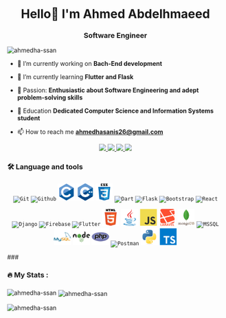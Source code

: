 <h1 align="center">Hello👋 I'm Ahmed Abdelhmaeed</h1>


<h3 align="center">Software Engineer</h3>
<p align="left"> <img src="https://komarev.com/ghpvc/?username=ahmedha-ssan&label=Profile%20views&color=0e75b6&style=flat" alt="ahmedha-ssan" /> </p>

- 🔭 I’m currently working on **Bach-End development**

- 🌱 I’m currently learning **Flutter and Flask**

- 🌱 Passion: **Enthusiastic about Software Engineering and adept problem-solving skills**

- 💬 Education **Dedicated Computer Science and Information Systems student**

- 📫 How to reach me **ahmedhasanis26@gmail.com**


<div align="center"> 
  <a href="mailto:ahmedhasanis26@gmail.com">
    <img src="https://img.shields.io/badge/Gmail-333333?style=for-the-badge&logo=gmail&logoColor=red" />
  </a>
  <a href="https://www.linkedin.com/in/ahmed-abdelhamid-8b493a269/" target="_blank">
    <img src="https://img.shields.io/badge/LinkedIn-0077B5?style=for-the-badge&logo=linkedin&logoColor=white" target="_blank" />
  </a>
  <a href="https://codeforces.com/profile/ahmeds7">
    <img src="https://img.shields.io/badge/Codeforces-445f9d?style=for-the-badge&logo=Codeforces&logoColor=white"/>
  </a>
  <a href="https://discord.gg/ahmedz7961">
    <img src="https://img.shields.io/badge/Coursera-%230056D2.svg?style=for-the-badge&logo=discord&logoColor=white"/>
  </a>

</div>

###

<h3 align="left">🛠 Language and tools</h3>

###

<div align="center">
  <code><img height="40" title="Git" src="https://user-images.githubusercontent.com/25181517/192108372-f71d70ac-7ae6-4c0d-8395-51d8870c2ef0.png"></code>
  <code><img height="40" title="Github" src="https://user-images.githubusercontent.com/25181517/192108374-8da61ba1-99ec-41d7-80b8-fb2f7c0a4948.png"></code>
  <code><img height="40" title="C" src="https://raw.githubusercontent.com/devicons/devicon/master/icons/c/c-original.svg"></code>
  <code><img height="40" title="C++" src="https://raw.githubusercontent.com/devicons/devicon/master/icons/cplusplus/cplusplus-original.svg"></code>
  <code><img height="40" title="CSS3" src="https://raw.githubusercontent.com/devicons/devicon/master/icons/css3/css3-original-wordmark.svg"></code>
    <code><img height="40" title="Dart" src="https://user-images.githubusercontent.com/25181517/186150304-1568ffdf-4c62-4bdc-9cf1-8d8efcea7c5b.png"></code>
  <code><img height="40" title="Flask" src="https://user-images.githubusercontent.com/25181517/183423775-2276e25d-d43d-4e58-890b-edbc88e915f7.png"></code>
  <code><img height="40" title="Bootstrap" src="https://user-images.githubusercontent.com/25181517/183898054-b3d693d4-dafb-4808-a509-bab54cf5de34.png"></code>
  <code><img height="40" title="React" src="https://user-images.githubusercontent.com/25181517/183897015-94a058a6-b86e-4e42-a37f-bf92061753e5.png"></code>

  <code><img height="40" title="Django" src="https://cdn.worldvectorlogo.com/logos/django.svg"></code>
  <code><img height="40" title="Firebase" src="https://www.vectorlogo.zone/logos/firebase/firebase-icon.svg"></code>
  <code><img height="40" title="Flutter" src="https://www.vectorlogo.zone/logos/flutterio/flutterio-icon.svg"></code>
  <code><img height="40" title="HTML5" src="https://raw.githubusercontent.com/devicons/devicon/master/icons/html5/html5-original-wordmark.svg"></code>
  <code><img height="40" title="Java" src="https://raw.githubusercontent.com/devicons/devicon/master/icons/java/java-original.svg"></code>
  <code><img height="40" title="JavaScript" src="https://raw.githubusercontent.com/devicons/devicon/master/icons/javascript/javascript-original.svg"></code>
  <code><img height="40" title="Laravel" src="https://raw.githubusercontent.com/devicons/devicon/master/icons/laravel/laravel-plain-wordmark.svg"></code>
  <code><img height="40" title="MongoDB" src="https://raw.githubusercontent.com/devicons/devicon/master/icons/mongodb/mongodb-original-wordmark.svg"></code>
  <code><img height="40" title="MSSQL" src="https://www.svgrepo.com/show/303229/microsoft-sql-server-logo.svg"></code>
  <code><img height="40" title="MySQL" src="https://raw.githubusercontent.com/devicons/devicon/master/icons/mysql/mysql-original-wordmark.svg"></code>
  <code><img height="40" title="Node.js" src="https://raw.githubusercontent.com/devicons/devicon/master/icons/nodejs/nodejs-original-wordmark.svg"></code>
  <code><img height="40" title="PHP" src="https://raw.githubusercontent.com/devicons/devicon/master/icons/php/php-original.svg"></code>
  <code><img height="40" title="Postman" src="https://www.vectorlogo.zone/logos/getpostman/getpostman-icon.svg"></code>
  <code><img height="40" title="Python" src="https://raw.githubusercontent.com/devicons/devicon/master/icons/python/python-original.svg"></code>
  <code><img height="40" title="TypeScript" src="https://raw.githubusercontent.com/devicons/devicon/master/icons/typescript/typescript-original.svg"></code>
  
</div>
###

<h3 align="left">🔥   My Stats :</h3>

###

<p><img align="left" src="https://github-readme-stats.vercel.app/api/top-langs?username=ahmedha-ssan&show_icons=true&locale=en&layout=compact&theme=tokyonight" alt="ahmedha-ssan" /></p>

<p>&nbsp;<img align="center" src="https://github-readme-stats.vercel.app/api?username=ahmedha-ssan&show_icons=true&locale=en&theme=tokyonight" alt="ahmedha-ssan" /></p>

<p><img align="center" src="https://github-readme-streak-stats.herokuapp.com/?user=ahmedha-ssan&theme=tokyonight" alt="ahmedha-ssan" /></p>
